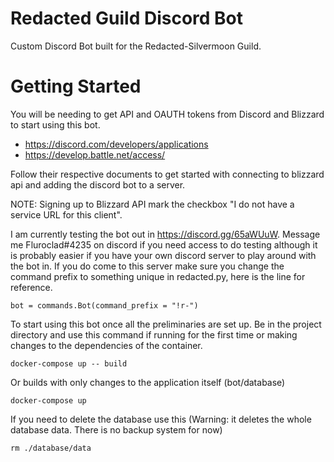 # Redacted Guild Discord Bot
Custom Discord Bot built for the Redacted-Silvermoon Guild.

# Getting Started
You will be needing to get API and OAUTH tokens from Discord and Blizzard to start using this bot.

* https://discord.com/developers/applications
* https://develop.battle.net/access/

Follow their respective documents to get started with connecting to blizzard api and adding the discord bot to a server.

NOTE: Signing up to Blizzard API mark the checkbox "I do not have a service URL for this client".

I am currently testing the bot out in https://discord.gg/65aWUuW. Message me Fluroclad#4235 on discord if you need access to do testing although it is probably easier if you have your own discord server to play around with the bot in. If you do come to this server make sure you change the command prefix to something unique in redacted.py, here is the line for reference.

```
bot = commands.Bot(command_prefix = "!r-")
```

To start using this bot once all the preliminaries are set up. Be in the project directory and use this command if running for the first time or making changes to the dependencies of the container.
```
docker-compose up -- build
```
Or builds with only changes to the application itself (bot/database)
```
docker-compose up
```

If you need to delete the database use this (Warning: it deletes the whole database data. There is no backup system for now)
```
rm ./database/data
```